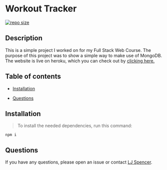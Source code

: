 # Workout Tracker

[![repo size](https://img.shields.io/github/repo-size/hockeyduck3/Workout-Tracker)](https://github.com/hockeyduck3/Workout-Tracker)

## Description

This is a simple project I worked on for my Full Stack Web Course. The purpose of this project was to show a simple way to make use of MongoDB. The website is live on heroku, which you can check out by [clicking here.](https://simple-fitness-tracker.herokuapp.com/)

## Table of contents

* [Installation](#installation)

* [Questions](#questions)

## Installation

>To install the needed dependencies, run this command:

```
npm i
```

## Questions

If you have any questions, please open an issue or contact [LJ Spencer](https://github.com/hockeyduck3).
